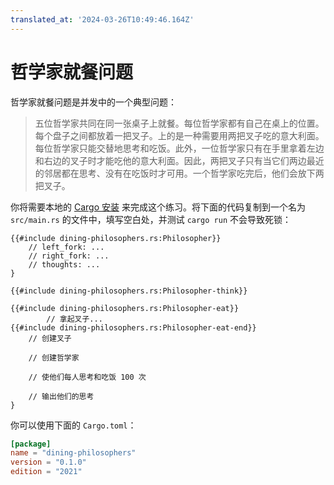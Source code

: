```yaml
---
translated_at: '2024-03-26T10:49:46.164Z'
---
```


# 哲学家就餐问题

哲学家就餐问题是并发中的一个典型问题：

> 五位哲学家共同在同一张桌子上就餐。每位哲学家都有自己在桌上的位置。每个盘子之间都放着一把叉子。上的是一种需要用两把叉子吃的意大利面。每位哲学家只能交替地思考和吃饭。此外，一位哲学家只有在手里拿着左边和右边的叉子时才能吃他的意大利面。因此，两把叉子只有当它们两边最近的邻居都在思考、没有在吃饭时才可用。一个哲学家吃完后，他们会放下两把叉子。

你将需要本地的 [Cargo 安装](../../cargo/running-locally.md) 来完成这个练习。将下面的代码复制到一个名为 `src/main.rs` 的文件中，填写空白处，并测试 `cargo run` 不会导致死锁：

<!-- 文件 src/main.rs -->

```rust,compile_fail
{{#include dining-philosophers.rs:Philosopher}}
    // left_fork: ...
    // right_fork: ...
    // thoughts: ...
}

{{#include dining-philosophers.rs:Philosopher-think}}

{{#include dining-philosophers.rs:Philosopher-eat}}
        // 拿起叉子...
{{#include dining-philosophers.rs:Philosopher-eat-end}}
    // 创建叉子

    // 创建哲学家

    // 使他们每人思考和吃饭 100 次

    // 输出他们的思考
}
```

你可以使用下面的 `Cargo.toml`：

<!-- 文件 Cargo.toml -->

```toml
[package]
name = "dining-philosophers"
version = "0.1.0"
edition = "2021"
```
